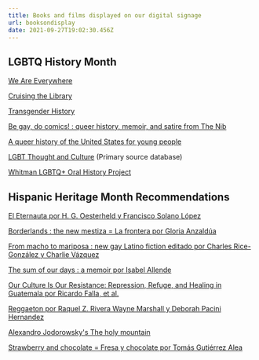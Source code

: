 ```yaml
---
title: Books and films displayed on our digital signage
url: booksondisplay
date: 2021-09-27T19:02:30.456Z
---
```

<!--StartFragment-->

## LGBTQ History Month

[We Are Everywhere](https://sherlock.whitman.edu/permalink/f/19gob7d/CP71298759400001451) 

[Cruising the Library](https://sherlock.whitman.edu/permalink/f/19gob7d/CP99552436901867)

[Transgender History](https://sherlock.whitman.edu/permalink/f/1vkg7cm/CP71265379890001451)

[Be gay, do comics! : queer history, memoir, and satire from The Nib](https://sherlock.whitman.edu/permalink/f/1vkg7cm/CP71347767150001451)

[A queer history of the United States for young people](https://sherlock.whitman.edu/permalink/f/1vkg7cm/CP71340609850001451)

[LGBT Thought and Culture](https://www.ezproxy.whitman.edu/login?url=http://search.alexanderstreet.com/gltc) (Primary source database)

[Whitman LGBTQ+ Oral History Project](https://arminda.whitman.edu/collections/whitman-college-lgbtq-oral-history-project)



<!--EndFragment-->

## Hispanic Heritage Month Recommendations

[El Eternauta por H. G. Oesterheld y Francisco Solano López](https://sherlock.whitman.edu/permalink/f/19gob7d/CP71203771680001451)

[Borderlands : the new mestiza = La frontera por Gloria Anzaldúa](https://sherlock.whitman.edu/permalink/f/19gob7d/CP7198332530001451)

[From macho to mariposa : new gay Latino fiction editado por Charles Rice-González y Charlie Vázquez](https://sherlock.whitman.edu/permalink/f/19gob7d/CP71165476430001451)

[The sum of our days : a memoir por Isabel Allende](https://sherlock.whitman.edu/permalink/f/19gob7d/CP71338716960001451)

[Our Culture Is Our Resistance: Repression, Refuge, and Healing in Guatemala por Ricardo Falla, et al.](https://sherlock.whitman.edu/permalink/f/19gob7d/CP7198921820001451)

[Reggaeton por Raquel Z. Rivera Wayne Marshall y Deborah Pacini Hernandez](https://sherlock.whitman.edu/permalink/f/19gob7d/CP71143649160001451)

[Alexandro Jodorowsky's The holy mountain](https://sherlock.whitman.edu/permalink/f/19gob7d/CP71109248020001451)

[Strawberry and chocolate = Fresa y chocolate por Tomás Gutiérrez Alea](https://sherlock.whitman.edu/permalink/f/19gob7d/CP71153927710001451)